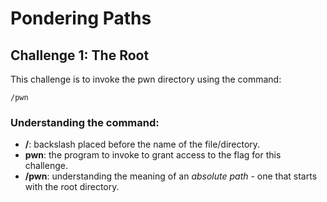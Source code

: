 # Pondering Paths

## Challenge 1: **The Root**
This challenge is to invoke the pwn directory using the command:
```
/pwn
```
### Understanding the command:
* **/**: backslash placed before the name of the file/directory.
* **pwn**: the program to invoke to grant access to the flag for this challenge.
* **/pwn**: understanding the meaning of an *absolute path* - one that starts with the root directory.


